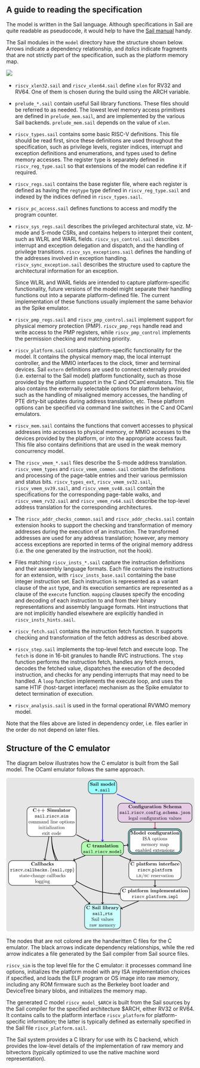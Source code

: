 A guide to reading the specification
------------------------------------

The model is written in the Sail language.  Although specifications in
Sail are quite readable as pseudocode, it would help to have the [Sail
manual](https://github.com/rems-project/sail/blob/sail2/manual.pdf) handy.

The Sail modules in the `model` directory have the structure shown
below.  Arrows indicate a dependency relationship, and _italics_
indicate fragments that are not strictly part of the specification,
such as the platform memory map.

<img src="figs/riscvspecdeps.svg">

- `riscv_xlen32.sail` and `riscv_xlen64.sail` define `xlen` for RV32
  and RV64.  One of them is chosen during the build using the ARCH
  variable.

- `prelude_*.sail` contain useful Sail library functions.  These
  files should be referred to as needed.  The lowest level memory
  access primitives are defined in `prelude_mem.sail`, and are
  implemented by the various Sail backends. `prelude_mem.sail`
  depends on the value of `xlen`.

- `riscv_types.sail` contains some basic RISC-V definitions.  This
  file should be read first, since these definitions
  are used throughout the specification, such as privilege levels,
  register indices, interrupt and exception definitions
  and enumerations, and types used to define memory accesses.  The
  register type is separately defined in `riscv_reg_type.sail` so that
  extensions of the model can redefine it if required.

- `riscv_regs.sail` contains the base register file, where each
  register is defined as having the `regtype` type defined in
  `riscv_reg_type.sail` and indexed by the indices defined in
  `riscv_types.sail`.

- `riscv_pc_access.sail` defines functions to access and modify the
  program counter.

- `riscv_sys_regs.sail` describes the privileged architectural state,
  viz. M-mode and S-mode CSRs, and contains helpers to interpret their
  content, such as WLRL and WARL fields.  `riscv_sys_control.sail`
  describes interrupt and exception delegation and dispatch, and the
  handling of privilege transitions. `riscv_sys_exceptions.sail`
  defines the handling of the addresses involved in exception
  handling. `riscv_sync_exception.sail` describes the structure used
  to capture the architectural information for an exception.

  Since WLRL and WARL fields are intended to capture platform-specific
  functionality, future versions of the model might separate their
  handling functions out into a separate platform-defined file.  The
  current implementation of these functions usually implement the same
  behavior as the Spike emulator.

- `riscv_pmp_regs.sail` and `riscv_pmp_control.sail` implement support
  for physical memory protection (PMP).  `riscv_pmp_regs` handle read
  and write access to the PMP registers, while `riscv_pmp_control`
  implements the permission checking and matching priority.

- `riscv_platform.sail` contains platform-specific functionality for
  the model.  It contains the physical memory map, the local interrupt
  controller, and the MMIO interfaces to the clock, timer and terminal
  devices.  Sail `extern` definitions are used to connect externally
  provided (i.e. external to the Sail model) platform functionality,
  such as those provided by the platform support in the C and OCaml
  emulators.  This file also contains the externally selectable
  options for platform behavior, such as the handling of misaligned
  memory accesses, the handling of PTE dirty-bit updates during
  address translation, etc.  These platform options can be specified
  via command line switches in the C and OCaml emulators.

- `riscv_mem.sail` contains the functions that convert accesses to
  physical addresses into accesses to physical memory, or MMIO
  accesses to the devices provided by the platform, or into the
  appropriate access fault.  This file also contains definitions that
  are used in the weak memory concurrency model.

- The `riscv_vmem_*.sail` files describe the S-mode address
  translation.  `riscv_vmem_types` and `riscv_vmem_common.sail`
  contain the definitions and processing of the page-table entries and
  their various permission and status bits.  `riscv_types_ext`,
  `riscv_vmem_sv32.sail`, `riscv_vmem_sv39.sail`, and
  `riscv_vmem_sv48.sail` contain the specifications for the
  corresponding page-table walks, and `riscv_vmem_rv32.sail` and
  `riscv_vmem_rv64.sail` describe the top-level address translation
  for the corresponding architectures.

- The `riscv_addr_checks_common.sail` and `riscv_addr_checks.sail`
  contain extension hooks to support the checking and transformation
  of memory addresses during the execution of an instruction.  The
  transformed addresses are used for any address translation; however,
  any memory access exceptions are reported in terms of the original
  memory address (i.e. the one generated by the instruction, not the
  hook).

- Files matching `riscv_insts_*.sail` capture the instruction
  definitions and their assembly language formats.  Each file contains
  the instructions for an extension, with `riscv_insts_base.sail` containing
  the base integer instruction set.  Each instruction is represented
  as a variant clause of the `ast` type, and its execution semantics
  are represented as a clause of the `execute` function. `mapping`
  clauses specify the encoding and decoding of each instruction to and
  from their binary representations and assembly language formats.
  Hint instructions that are not implicitly handled elsewhere are
  explicitly handled in `riscv_insts_hints.sail`.

- `riscv_fetch.sail` contains the instruction fetch function.  It
  supports checking and transformation of the fetch address as
  described above.

- `riscv_step.sail` implements the top-level fetch and execute loop.
  The `fetch` is done in 16-bit granules to handle RVC instructions.
  The `step` function performs the instruction fetch, handles any
  fetch errors, decodes the fetched value, dispatches the execution of
  the decoded instruction, and checks for any pending interrupts that may
  need to be handled.  A `loop` function implements the execute loop,
  and uses the same HTIF (host-target interface) mechanism as the
  Spike emulator to detect termination of execution.

- `riscv_analysis.sail` is used in the formal operational RVWMO memory
  model.

Note that the files above are listed in dependency order, i.e. files
earlier in the order do not depend on later files.

Structure of the C emulator
----------------------------

The diagram below illustrates how the C emulator is built from the
Sail model.  The OCaml emulator follows the same approach.

<img src="figs/riscvcsimdeps.svg">

The nodes that are not colored are the handwritten C files for the C
emulator.  The black arrows indicate dependency relationships, while
the red arrow indicates a file generated by the Sail compiler from
Sail source files.

`riscv_sim` is the top level file for the C emulator: it processes
command line options, initializes the platform model with any ISA
implementation choices if specified, and loads the ELF program or OS
image into raw memory, including any ROM firmware such as the Berkeley
boot loader and DeviceTree binary blobs, and initializes the memory
map.

The generated C model `riscv_model_$ARCH` is built from the Sail
sources by the Sail compiler for the specified architecture $ARCH,
either RV32 or RV64.  It contains calls to the platform interface
`riscv_platform` for platform-specific information; the latter is
typically defined as externally specified in the Sail file
`riscv_platform.sail`.

The Sail system provides a C library for use with its C backend, which
provides the low-level details of the implementation of raw memory and
bitvectors (typically optimized to use the native machine word
representation).
